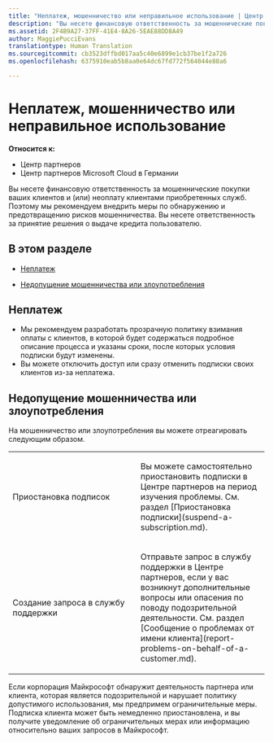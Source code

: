 ```yaml
---
title: "Неплатеж, мошенничество или неправильное использование | Центр партнеров"
description: "Вы несете финансовую ответственность за мошеннические покупки ваших клиентов и (или) неоплату клиентами приобретенных служб. Поэтому мы рекомендуем внедрить меры по обнаружению и предотвращению рисков мошенничества."
ms.assetid: 2F4B9A27-37FF-41E4-8A26-5EAE88DD8A49
author: MaggiePucciEvans
translationtype: Human Translation
ms.sourcegitcommit: cb3523dffbd017aa5c40e6899e1cb37be1f2a726
ms.openlocfilehash: 6375910eab5b8aa0e64dc67fd772f564044e88a6

---
```


# Неплатеж, мошенничество или неправильное использование

**Относится к:**

-  Центр партнеров
-  Центр партнеров Microsoft Cloud в Германии

Вы несете финансовую ответственность за мошеннические покупки ваших клиентов и (или) неоплату клиентами приобретенных служб. Поэтому мы рекомендуем внедрить меры по обнаружению и предотвращению рисков мошенничества. Вы несете ответственность за принятие решения о выдаче кредита пользователю.

## В этом разделе


-   [Неплатеж](#nonpayment)

-   [Недопущение мошенничества или злоупотребления](#fraudmisusemitigation)

## <a href="" id="nonpayment"></a>Неплатеж


-   Мы рекомендуем разработать прозрачную политику взимания оплаты с клиентов, в которой будет содержаться подробное описание процесса и указаны сроки, после которых условия подписки будут изменены.
-   Вы можете отключить доступ или сразу отменить подписки своих клиентов из-за неплатежа.

## <a href="" id="fraudmisusemitigation"></a>Недопущение мошенничества или злоупотребления


На мошенничество или злоупотребления вы можете отреагировать следующим образом.

<table>
<colgroup>
<col width="50%" />
<col width="50%" />
</colgroup>
<tbody>
<tr class="odd">
<td>Приостановка подписок</td>
<td><p>Вы можете самостоятельно приостановить подписки в Центре партнеров на период изучения проблемы. См. раздел [Приостановка подписки](suspend-a-subscription.md).</p></td>
</tr>
<tr class="even">
<td>Создание запроса в службу поддержки</td>
<td><p>Отправьте запрос в службу поддержки в Центре партнеров, если у вас возникнут дополнительные вопросы или опасения по поводу подозрительной деятельности. См. раздел [Сообщение о проблемах от имени клиента](report-problems-on-behalf-of-a-customer.md).</p></td>
</tr>
</tbody>
</table>

 

Если корпорация Майкрософт обнаружит деятельность партнера или клиента, которая является подозрительной и нарушает политику допустимого использования, мы предпримем ограничительные меры. Подписка клиента может быть немедленно приостановлена, и вы получите уведомление об ограничительных мерах или информацию относительно ваших запросов в Майкрософт.

 

 






<!--HONumber=Jan17_HO2-->


